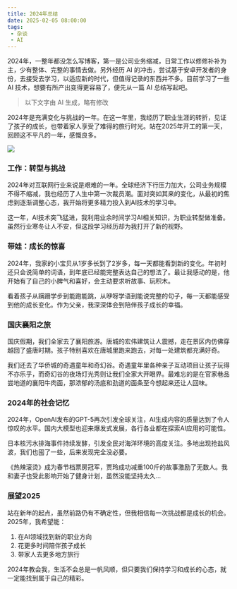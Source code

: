 ```yaml
---
title: 2024年总结
date: 2025-02-05 08:00:00
tags:
 - 杂谈
 - AI
---
```

2024年，一整年都没怎么写博客，第一是公司业务缩减，日常工作以修修补补为主，少有整体、完整的事情去做。另外经历 AI 的冲击，尝试基于安卓开发者的身份，去接受去学习，以适应新的时代，但值得记录的东西并不多。目前学习了一些 AI 技术，想要有所产出变得更容易了，便先从一篇 AI 总结写起吧。

> 以下文字由 AI 生成，略有修改

2024年是充满变化与挑战的一年。在这一年里，我经历了职业生涯的转折，见证了孩子的成长，也带着家人享受了难得的旅行时光。站在2025年开工的第一天，回顾这不平凡的一年，感慨良多。

<!-- more -->

![](https://images-1258496336.cos.ap-chengdu.myqcloud.com/2025/WechatIMG1318.jpg)

### 工作：转型与挑战

2024年对互联网行业来说是艰难的一年。全球经济下行压力加大，公司业务规模不得不缩减，我也经历了人生中第一次裁员潮。面对突如其来的变化，从最初的焦虑到逐渐调整心态，我开始将更多精力投入到AI技术的学习中。

这一年，AI技术突飞猛进，我利用业余时间学习AI相关知识，为职业转型做准备。虽然行业寒冬让人不安，但这段学习经历却为我打开了新的视野。

### 带娃：成长的惊喜

2024年，我家的小宝贝从1岁多长到了2岁多，每一天都能看到新的变化。年初时还只会说简单的词语，到年底已经能完整表达自己的想法了。最让我感动的是，他开始有了自己的小脾气和喜好，会主动要求听故事、玩积木。

看着孩子从蹒跚学步到能跑能跳，从咿呀学语到能说完整的句子，每一天都能感受到他的成长变化。作为父亲，我深深体会到陪伴孩子成长的幸福。

### 国庆襄阳之旅

国庆假期，我们全家去了襄阳旅游。唐城的宏伟建筑让人震撼，走在景区内仿佛穿越回了盛唐时期。孩子特别喜欢在唐城里跑来跑去，对每一处建筑都充满好奇。

我们还去了华侨城的奇遇童年和奇幻谷。奇遇童年里各种亲子互动项目让孩子玩得不亦乐乎，而奇幻谷的夜场灯光秀则让我们全家大开眼界。最难忘的是在官家巷品尝地道的襄阳牛肉面，那浓郁的汤底和劲道的面条至今想起来还让人回味。

### 2024年的社会记忆

2024年，OpenAI发布的GPT-5再次引发全球关注，AI生成内容的质量达到了令人惊叹的水平。国内大模型也迎来爆发式发展，各行各业都在探索AI应用的可能性。

日本核污水排海事件持续发酵，引发全民对海洋环境的高度关注。多地出现抢盐风波，我们也囤了一些，后来发现完全没必要。

《热辣滚烫》成为春节档票房冠军，贾玲成功减重100斤的故事激励了无数人。我和妻子也受此影响开始了健身计划，虽然没能坚持太久...

### 展望2025

站在新年的起点，虽然前路仍有不确定性，但我相信每一次挑战都是成长的机会。2025年，我希望能：
1. 在AI领域找到新的职业方向
2. 花更多时间陪伴孩子成长
3. 带家人去更多地方旅行

2024年教会我，生活不会总是一帆风顺，但只要我们保持学习和成长的心态，就一定能找到属于自己的精彩。

